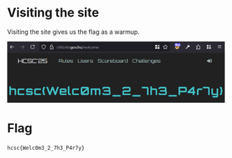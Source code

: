 # Visiting the site

Visiting the site gives us the flag as a warmup.

![](screenshots/1.png)

# Flag

`hcsc{Welc0m3_2_7h3_P4r7y}`